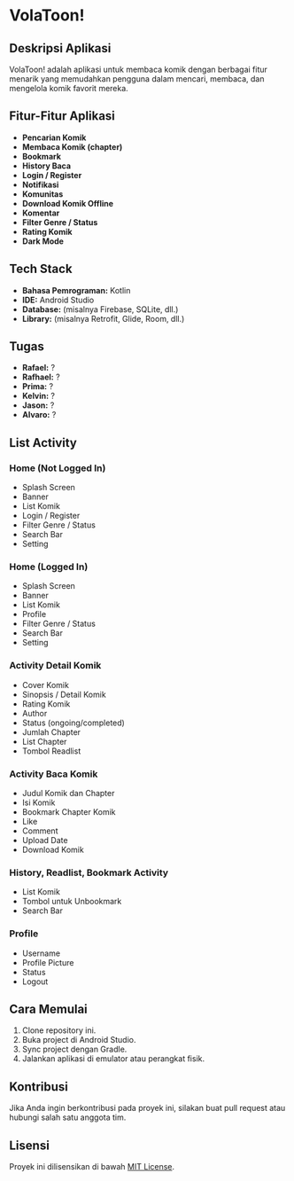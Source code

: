 # VolaToon!

## Deskripsi Aplikasi
VolaToon! adalah aplikasi untuk membaca komik dengan berbagai fitur menarik yang memudahkan pengguna dalam mencari, membaca, dan mengelola komik favorit mereka.

## Fitur-Fitur Aplikasi
- **Pencarian Komik**
- **Membaca Komik (chapter)**
- **Bookmark**
- **History Baca**
- **Login / Register**
- **Notifikasi**
- **Komunitas**
- **Download Komik Offline**
- **Komentar**
- **Filter Genre / Status**
- **Rating Komik**
- **Dark Mode**

## Tech Stack
- **Bahasa Pemrograman:** Kotlin
- **IDE:** Android Studio
- **Database:** (misalnya Firebase, SQLite, dll.)
- **Library:** (misalnya Retrofit, Glide, Room, dll.)

## Tugas
- **Rafael:** ?
- **Rafhael:** ?
- **Prima:** ?
- **Kelvin:** ?
- **Jason:** ?
- **Alvaro:** ?

## List Activity

### Home (Not Logged In)
- Splash Screen
- Banner
- List Komik
- Login / Register
- Filter Genre / Status
- Search Bar
- Setting

### Home (Logged In)
- Splash Screen
- Banner
- List Komik
- Profile
- Filter Genre / Status
- Search Bar
- Setting

### Activity Detail Komik
- Cover Komik
- Sinopsis / Detail Komik
- Rating Komik
- Author
- Status (ongoing/completed)
- Jumlah Chapter
- List Chapter
- Tombol Readlist

### Activity Baca Komik
- Judul Komik dan Chapter
- Isi Komik
- Bookmark Chapter Komik
- Like
- Comment
- Upload Date
- Download Komik

### History, Readlist, Bookmark Activity
- List Komik
- Tombol untuk Unbookmark
- Search Bar

### Profile
- Username
- Profile Picture
- Status
- Logout

## Cara Memulai
1. Clone repository ini.
2. Buka project di Android Studio.
3. Sync project dengan Gradle.
4. Jalankan aplikasi di emulator atau perangkat fisik.

## Kontribusi
Jika Anda ingin berkontribusi pada proyek ini, silakan buat pull request atau hubungi salah satu anggota tim.

## Lisensi
Proyek ini dilisensikan di bawah [MIT License](LICENSE).


